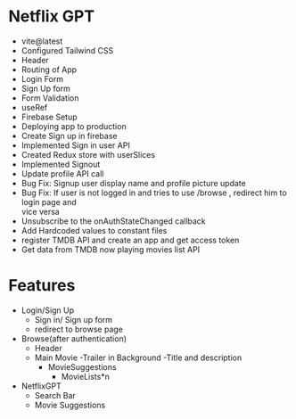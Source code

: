 # Netflix GPT

 - vite@latest
 - Configured Tailwind CSS
 - Header
 - Routing of App
 - Login Form
 - Sign Up form
 - Form Validation
 - useRef
 - Firebase Setup
 - Deploying app to  production
 - Create Sign up in firebase
 - Implemented Sign in user API
 - Created Redux store with userSlices
 - Implemented Signout
 - Update profile API call
 - Bug Fix: Signup user display name and profile picture update
 - Bug Fix: If user is not logged in and tries to use /browse , redirect him to login page and  
   vice versa
 - Unsubscribe to the onAuthStateChanged callback
 - Add Hardcoded values to constant files
 - register TMDB API and create an app and get access token
 - Get data from TMDB now playing movies list API

# Features
 - Login/Sign Up
    - Sign in/ Sign up form
    - redirect to browse page
 - Browse(after authentication)
    - Header
    - Main Movie
      -Trailer in Background
      -Title and description
      - MovieSuggestions
          - MovieLists*n
 - NetflixGPT
    - Search Bar
    - Movie Suggestions